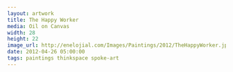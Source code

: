 ```yaml
---
layout: artwork
title: The Happy Worker
media: Oil on Canvas
width: 28
height: 22
image_url: http://enelojial.com/Images/Paintings/2012/TheHappyWorker.jpg
date: 2012-04-26 05:00:00
tags: paintings thinkspace spoke-art
---
```

